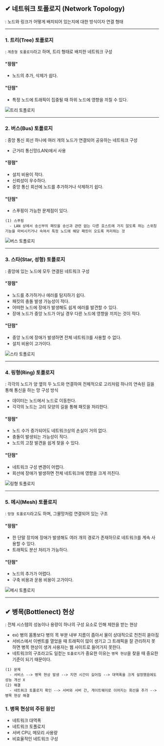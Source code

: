 ## ✔ 네트워크 토폴로지 (Network Topology)
: 노드와 링크가 어떻게 배치되어 있는지에 대한 방식이자 연결 형태

- - -
### 1. 트리(Tree) 토폴로지
: `계층형 토폴로지`라고 하며, 트리 형태로 배치한 네트워크 구성
#### "장점"
- 노드의 추가, 삭제가 쉽다.
#### "단점"
- 특정 노드에 트래픽이 집중될 때 하위 노드에 영향을 끼칠 수 있다.

![트리 토폴로지](https://user-images.githubusercontent.com/54324782/187617139-7f8b0d30-250c-4c72-a73a-34a0f75a6557.png)

- - -
### 2. 버스(Bus) 토폴로지
: 중앙 통신 회선 하나에 여러 개의 노드가 연결되어 공유하는 네트워크 구성
- 근거리 통신망(LAN)에서 사용
#### "장점"
- 설치 비용이 적다.
- 신뢰성이 우수하다.
- 중앙 통신 회선에 노드를 추가하거나 삭제하기 쉽다.
#### "단점"
- 스푸핑이 가능한 문제점이 있다.
```
(1) 스푸핑
  - LAN 상에서 송신부의 패킷을 송신과 관련 없는 다른 호스트에 가지 않도록 하는 스위칭 기능을 마비시키거나 속여서 특정 노드에 해당 패킷이 오도록 처리하는 것
```

![버스 토폴로지](https://user-images.githubusercontent.com/54324782/187617198-39b2480f-c525-4419-8c36-d2339b5f7444.png)

- - -
### 3. 스타(Star, 성형) 토폴로지
: 중앙에 있는 노드에 모두 연결된 네트워크 구성
#### "장점"
- 노드를 추가하거나 에러를 탐지하기 쉽다.
- 패킷의 충돌 발생 가능성이 적다.
- 어떠한 노드에 장애가 발생해도 쉽게 에러를 발견할 수 있다.
- 장애 노드가 중앙 노드가 아닐 경우 다른 노드에 영향을 끼치는 것이 적다.
#### "단점"
- 중앙 노드에 장애가 발생하면 전체 네트워크를 사용할 수 없다.
- 설치 비용이 고가이다.

![스타 토폴로지](https://user-images.githubusercontent.com/54324782/187617561-d406ea41-108f-40d3-a026-04f8dc80ebc5.png)

- - -
### 4. 링형(Ring) 토폴로지
: 각각의 노드가 양 옆의 두 노드와 연결하여 전체적으로 고리처럼 하나의 연속된 길을 통해 통신을 하는 망 구성 방식
- 데이터는 노드에서 노드로 이동한다.
- 각각의 노드는 고리 모양의 길을 통해 패킷을 처리한다.
#### "장점"
- 노드 수가 증가되어도 네트워크상의 손실이 거의 없다.
- 충돌이 발생되는 가능성이 적다.
- 노드의 고장 발견을 쉽게 찾을 수 있다.
#### "단점"
- 네트워크 구성 변경이 어렵다.
- 회선에 장애가 발생하면 전체 네트워크에 영향을 크게 끼친다.

![링형 토폴로지](https://user-images.githubusercontent.com/54324782/187617953-ce5ba8d3-2fae-479a-8d7c-dba598616b6d.png)

- - -
### 5. 메시(Mesh) 토폴로지
: `망형 토폴로지`라고도 하며, 그물망처럼 연결되어 있는 구조
#### "장점"
- 한 단말 장치에 장애가 발생해도 여러 개의 경로가 존재하므로 네트워크를 계속 사용할 수 있다.
- 트래픽도 분산 처리가 가능하다.
#### "단점"
- 노드의 추가가 어렵다.
- 구축 비용과 운용 비용이 고가이다.

![메시 토폴로지](https://user-images.githubusercontent.com/54324782/187618431-f1cfaca7-650d-4964-b067-588967a82fba.png)


- - -
## ✔ 병목(Bottlenect) 현상
: 전체 시스템의 성농이나 용량이 하나의 구성 요소로 인해 제한을 받는 현상
- ex) 병의 몸통보다 병의 목 부분 내부 지름이 좁아서 물이 상대적으로 천천히 쏟아짐
- 서비스에서 이벤트를 열었을 때 트래픽이 많이 생기고 그 트래픽을 잘 관리하지 못하면 병목 현상이 생겨 사용자는 웹 사이트로 들어가지 못한다.
- 네트워크의 구조라고도 일컫는 `토폴로지`가 중요한 이유는 `병목 현상`을 찾을 때 중요한 기준이 되기 때문이다.
```
(1) 문제
  - 서비스 --> 병목 현상 발생 --> 지연 시간이 길어짐 --> 대역폭을 크게 설정했음에도 성능 개선 X
(2) 해결
  - 네트워크 토폴로지 확인 --> 서버와 서버 간, 게이트웨이로 이어지는 회선을 추가 --> 병목 현상 해결
```

### 1. 병목 현상의 주된 원인
- 네트워크 대역폭
- 네트워크 토폴로지
- 서버 CPU, 메모리 사용량
- 비효율적인 네트워크 구성
